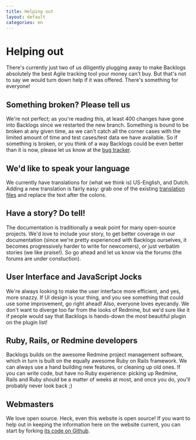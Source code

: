 ```yaml
---
title: Helping out
layout: default
categories: en
---
```

# Helping out

There's currently just two of us diligently plugging away to make Backlogs absolutely the best Agile tracking tool your money can't buy. But that's not to say we would turn down help if it was offered. There's something for everyone!

## Something broken? Please tell us

We're not perfect; as you're reading this, at least 400 changes have gone into Backlogs since we restarted the new branch. Something is bound to be broken at any given time, as we can't catch all the corner cases with the limited amount of time and test cases/test data we have available. So if something is broken, or you think of a way Backlogs could be even better than it is now, please let us know at the [bug tracker](https://github.com/relaxdiego/redmine_backlogs/issues).

## We'd like to speak your language

We currently have translations for (what we think is) US-English, and Dutch. Adding a new translation is fairly easy: grab one of the existing [translation files](http://github.com/relaxdiego/redmine_backlogs/tree/master/config/locales/) and replace the text after the colons.

## Have a story? Do tell!

The documentation is traditionally a weak point for many open-source projects. We'd love to include your story, to get better coverage in our documentation (since we're pretty experienced with Backlogs ourselves, it becomes progressively harder to write for newcomers), or just verbatim stories (we like praise!). So go ahead and let us know via the forums (the forums are under constuction). 

## User Interface and JavaScript Jocks

We're always looking to make the user interface more efficient, and yes, more snazzy. If UI design is your thing, and you see something that could use some improvement, go right ahead! Also, everyone loves eyecandy. We don't want to diverge too far from the looks of Redmine, but we'd sure like it if people would say that Backlogs is hands-down the most beautiful plugin on the plugin list!

## Ruby, Rails, or Redmine developers

Backlogs builds on the awesome Redmine project management software, which in turn is built on the equally awesome Ruby on Rails framework. We can always use a hand building new features, or cleaning up old ones. If you can write code, but have no Ruby experience: picking up Redmine, Rails and Ruby should be a matter of weeks at most, and once you do, you'll probably never look back ;)

## Webmasters

We love open source. Heck, even this website is open source! If you want to help out in keeping the information here on the website current, you can start by forking [its code on Github](http://github.com/relaxdiego/www.redminebacklogs.net).
